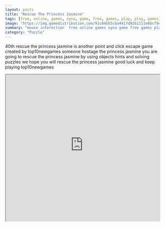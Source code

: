 ```yaml
---
layout: posts
title: "Rescue The Princess Jasmine"
tags: [free, online, games, oyna, game, free, games, play, play, games]
image: "https://img.gamedistribution.com/91c84bb5cba4417d9261111e6bcf9c9b.jpg"
summary: "mouse interection  free online games oyna game free games play play games"
category: "Puzzle"
---
```


40th rescue the princess jasmine is another point and click escape game created by top10newgames someone hostage the princess jasmine you are going to rescue the princess jasmine by using objects hints and solving puzzles we hope you will rescue the princess jasmine good luck and keep playing top10newgames

<iframe width="100%" height="480px;" src="https://flash.gamedistribution.com?game=91c84bb5cba4417d9261111e6bcf9c9b"></iframe>